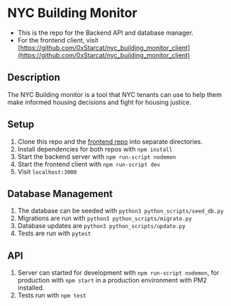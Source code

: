 # NYC Building Monitor

- This is the repo for the Backend API and database manager.
- For the frontend client, visit [https://github.com/0xStarcat/nyc_building_monitor_client](https://github.com/0xStarcat/nyc_building_monitor_client)

## Description

The NYC Building monitor is a tool that NYC tenants can use to help them make informed housing decisions and fight for housing justice.

## Setup

1.  Clone this repo and the [frontend repo](https://github.com/0xStarcat/nyc_building_monitor_client) into separate directories.
2.  Install dependencies for both repos with `npm install`
3.  Start the backend server with `npm run-script nodemon`
4.  Start the frontend client with `npm run-script dev`
5.  Visit `localhost:3000`

## Database Management

1.  The database can be seeded with `python3 python_scripts/seed_db.py`
2.  Migrations are run with `python3 python_scripts/migrate.py`
3.  Database updates are `python3 python_scripts/update.py`
4.  Tests are run with `pytest`

## API

1.  Server can started for development with `npm run-script nodemon`, for production with `npm start` in a production environment with PM2 installed.
2.  Tests run with `npm test`
